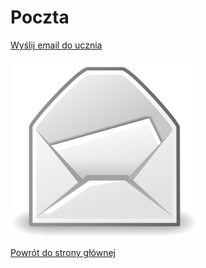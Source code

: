 <html lang="pl">
<head>
    <meta charset="UTF-8">
    <meta name="viewport" content="width=device-width, initial-scale=1.0">
    <title>Poczta</title>
</head>
<body>
    <h1>Poczta</h1>
    <p><a href="mailto:kacper.wp1@wp.pl">Wyślij email do ucznia</a></p>
    <img src="Poczta.jpg" alt="Grafika związana z pocztą" width="300">
    <p><a href="https://kacperwawrzyniakpekar.github.io/zadania-1-6/">Powrót do strony głównej</a></p>
</body>
</html>
